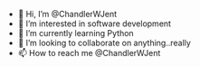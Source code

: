 - 👋 Hi, I’m @ChandlerWJent
- 👀 I’m interested in software development
- 🌱 I’m currently learning Python
- 💞️ I’m looking to collaborate on anything..really
- 📫 How to reach me @ChandlerWJent

<!---
ChandlerWJent/ChandlerWJent is a ✨ special ✨ repository because its `README.md` (this file) appears on your GitHub profile.
You can click the Preview link to take a look at your changes.
--->
